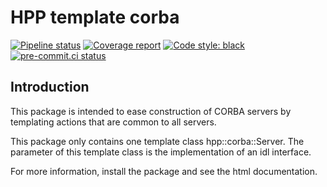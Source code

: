 # HPP template corba

[![Pipeline status](https://gitlab.laas.fr/humanoid-path-planner/hpp-template-corba/badges/master/pipeline.svg)](https://gitlab.laas.fr/humanoid-path-planner/hpp-template-corba/commits/master)
[![Coverage report](https://gitlab.laas.fr/humanoid-path-planner/hpp-template-corba/badges/master/coverage.svg?job=doc-coverage)](http://projects.laas.fr/gepetto/doc/humanoid-path-planner/hpp-template-corba/master/coverage/)
[![Code style: black](https://img.shields.io/badge/code%20style-black-000000.svg)](https://github.com/psf/black)
[![pre-commit.ci status](https://results.pre-commit.ci/badge/github/humanoid-path-planner/hpp-template-corba/master.svg)](https://results.pre-commit.ci/latest/github/humanoid-path-planner/hpp-template-corba)


## Introduction

This package is intended to ease construction of CORBA servers by
templating actions that are common to all servers.

This package only contains one template class hpp::corba::Server. The
parameter of this template class is the implementation of an idl
interface.

For more information, install the package and see the html documentation.

